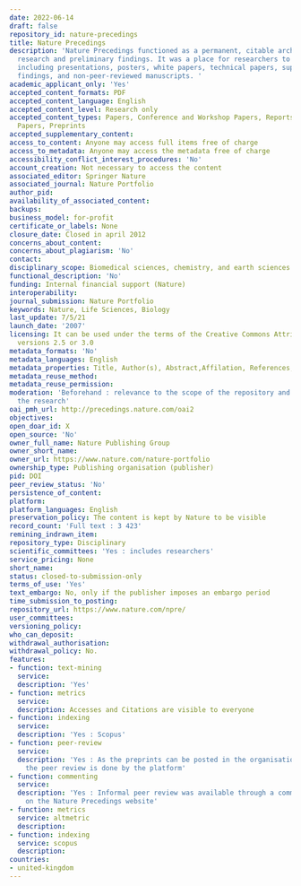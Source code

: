 ```yaml
---
date: 2022-06-14
draft: false
repository_id: nature-precedings
title: Nature Precedings
description: 'Nature Precedings functioned as a permanent, citable archive for pre-publication
  research and preliminary findings. It was a place for researchers to share documents,
  including presentations, posters, white papers, technical papers, supplementary
  findings, and non-peer-reviewed manuscripts. '
academic_applicant_only: 'Yes'
accepted_content_formats: PDF
accepted_content_language: English
accepted_content_level: Research only
accepted_content_types: Papers, Conference and Workshop Papers, Reports and Working
  Papers, Preprints
accepted_supplementary_content:
access_to_content: Anyone may access full items free of charge
access_to_metadata: Anyone may access the metadata free of charge
accessibility_conflict_interest_procedures: 'No'
account_creation: Not necessary to access the content
associated_editor: Springer Nature
associated_journal: Nature Portfolio
author_pid:
availability_of_associated_content:
backups:
business_model: for-profit
certificate_or_labels: None
closure_date: Closed in april 2012
concerns_about_content:
concerns_about_plagiarism: 'No'
contact:
disciplinary_scope: Biomedical sciences, chemistry, and earth sciences
functional_description: 'No'
funding: Internal financial support (Nature)
interoperability:
journal_submission: Nature Portfolio
keywords: Nature, Life Sciences, Biology
last_update: 7/5/21
launch_date: '2007'
licensing: It can be used under the terms of the Creative Commons Attribution License,
  versions 2.5 or 3.0
metadata_formats: 'No'
metadata_languages: English
metadata_properties: Title, Author(s), Abstract,Affilation, References, Keywords
metadata_reuse_method:
metadata_reuse_permission:
moderation: 'Beforehand : relevance to the scope of the repository and quality of
  the research'
oai_pmh_url: http://precedings.nature.com/oai2
objectives:
open_doar_id: X
open_source: 'No'
owner_full_name: Nature Publishing Group
owner_short_name:
owner_url: https://www.nature.com/nature-portfolio
ownership_type: Publishing organisation (publisher)
pid: DOI
peer_review_status: 'No'
persistence_of_content:
platform:
platform_languages: English
preservation_policy: The content is kept by Nature to be visible
record_count: 'Full text : 3 423'
remining_indrawn_item:
repository_type: Disciplinary
scientific_committees: 'Yes : includes researchers'
service_pricing: None
short_name:
status: closed-to-submission-only
terms_of_use: 'Yes'
text_embargo: No, only if the publisher imposes an embargo period
time_submission_to_posting:
repository_url: https://www.nature.com/npre/
user_committees:
versioning_policy:
who_can_deposit:
withdrawal_authorisation:
withdrawal_policy: No.
features:
- function: text-mining
  service:
  description: 'Yes'
- function: metrics
  service:
  description: Accesses and Citations are visible to everyone
- function: indexing
  service:
  description: 'Yes : Scopus'
- function: peer-review
  service:
  description: 'Yes : As the preprints can be posted in the organisation''s journals,
    the peer review is done by the platform'
- function: commenting
  service:
  description: 'Yes : Informal peer review was available through a commenting system
    on the Nature Precedings website'
- function: metrics
  service: altmetric
  description:
- function: indexing
  service: scopus
  description:
countries:
- united-kingdom
---
```



